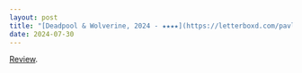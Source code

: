 ```yaml
---
layout: post
title: "[Deadpool & Wolverine, 2024 - ★★★★](https://letterboxd.com/pavlesap/film/deadpool-wolverine/)"
date: 2024-07-30
---
```


[Review](https://letterboxd.com/pavlesap/film/deadpool-wolverine/).
